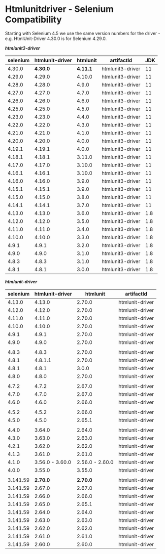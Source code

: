 # Htmlunitdriver - Selenium Compatibility

Starting with Selenium 4.5 we use the same version numbers for the driver - e.g. HtmlUnit-Driver 4.30.0
is for Selenium 4.29.0.


***htmlunit3-driver***

| selenium | htmlunit-driver |    htmlunit    |    artifactId    |  JDK |
|----------|-----------------|----------------|------------------|------|
|   4.30.0 |      **4.30.0** |     **4.11.1** | htmlunit3-driver |   11 |
|   4.29.0 |          4.29.0 |         4.10.0 | htmlunit3-driver |   11 |
|   4.28.0 |          4.28.0 |          4.9.0 | htmlunit3-driver |   11 |
|   4.27.0 |          4.27.0 |          4.7.0 | htmlunit3-driver |   11 |
|   4.26.0 |          4.26.0 |          4.6.0 | htmlunit3-driver |   11 |
|   4.25.0 |          4.25.0 |          4.5.0 | htmlunit3-driver |   11 |
|   4.23.0 |          4.23.0 |          4.4.0 | htmlunit3-driver |   11 |
|   4.22.0 |          4.22.0 |          4.3.0 | htmlunit3-driver |   11 |
|   4.21.0 |          4.21.0 |          4.1.0 | htmlunit3-driver |   11 |
|   4.20.0 |          4.20.0 |          4.0.0 | htmlunit3-driver |   11 |
|   4.19.1 |          4.19.1 |          4.0.0 | htmlunit3-driver |   11 |
|   4.18.1 |          4.18.1 |         3.11.0 | htmlunit3-driver |   11 |
|   4.17.0 |          4.17.0 |         3.10.0 | htmlunit3-driver |   11 |
|   4.16.1 |          4.16.1 |         3.10.0 | htmlunit3-driver |   11 |
|   4.16.0 |          4.16.0 |          3.9.0 | htmlunit3-driver |   11 |
|   4.15.1 |          4.15.1 |          3.9.0 | htmlunit3-driver |   11 |
|   4.15.0 |          4.15.0 |          3.8.0 | htmlunit3-driver |   11 |
|   4.14.1 |          4.14.1 |          3.7.0 | htmlunit3-driver |   11 |
|   4.13.0 |          4.13.0 |          3.6.0 | htmlunit3-driver |  1.8 |
|   4.12.0 |          4.12.0 |          3.5.0 | htmlunit3-driver |  1.8 |
|   4.11.0 |          4.11.0 |          3.4.0 | htmlunit3-driver |  1.8 |
|   4.10.0 |          4.10.0 |          3.3.0 | htmlunit3-driver |  1.8 |
|    4.9.1 |           4.9.1 |          3.2.0 | htmlunit3-driver |  1.8 |
|    4.9.0 |           4.9.0 |          3.1.0 | htmlunit3-driver |  1.8 |
|    4.8.3 |           4.8.3 |          3.1.0 | htmlunit3-driver |  1.8 |
|    4.8.1 |           4.8.1 |          3.0.0 | htmlunit3-driver |  1.8 |


***htmlunit-driver***

| selenium | htmlunit-driver |    htmlunit     |    artifactId    |
|----------|-----------------|-----------------|------------------|
|   4.13.0 |          4.13.0 |          2.70.0 |  htmlunit-driver |
|   4.12.0 |          4.12.0 |          2.70.0 |  htmlunit-driver |
|   4.11.0 |          4.11.0 |          2.70.0 |  htmlunit-driver |
|   4.10.0 |          4.10.0 |          2.70.0 |  htmlunit-driver |
|    4.9.1 |           4.9.1 |          2.70.0 |  htmlunit-driver |
|    4.9.0 |           4.9.0 |          2.70.0 |  htmlunit-driver |
|          |                 |                 |                  |
|    4.8.3 |           4.8.3 |          2.70.0 |  htmlunit-driver |
|    4.8.1 |         4.8.1.1 |          2.70.0 |  htmlunit-driver |
|    4.8.1 |           4.8.1 |          3.0.0  |  htmlunit-driver |
|    4.8.0 |           4.8.0 |          2.70.0 |  htmlunit-driver |
|          |                 |                 |                  |
|    4.7.2 |           4.7.2 |          2.67.0 |  htmlunit-driver |
|    4.7.0 |           4.7.0 |          2.67.0 |  htmlunit-driver |
|    4.6.0 |           4.6.0 |          2.66.0 |  htmlunit-driver |
|          |                 |                 |                  |
|    4.5.2 |           4.5.2 |          2.66.0 |  htmlunit-driver |
|    4.5.0 |           4.5.0 |          2.65.1 |  htmlunit-driver |
|          |                 |                 |                  |
|    4.4.0 |          3.64.0 |          2.64.0 |  htmlunit-driver |
|    4.3.0 |          3.63.0 |          2.63.0 |  htmlunit-driver |
|    4.2.1 |          3.62.0 |          2.62.0 |  htmlunit-driver |
|    4.1.3 |          3.61.0 |          2.61.0 |  htmlunit-driver |
|    4.1.0 | 3.56.0 - 3.60.0 | 2.56.0 - 2.60.0 |  htmlunit-driver |
|    4.0.0 |          3.55.0 |          3.55.0 |  htmlunit-driver |
|          |                 |                 |                  |
| 3.141.59 |      **2.70.0** |      **2.70.0** |  htmlunit-driver |
| 3.141.59 |          2.67.0 |          2.67.0 |  htmlunit-driver |
| 3.141.59 |          2.66.0 |          2.66.0 |  htmlunit-driver |
| 3.141.59 |          2.65.0 |          2.65.1 |  htmlunit-driver |
| 3.141.59 |          2.64.0 |          2.64.0 |  htmlunit-driver |
| 3.141.59 |          2.63.0 |          2.63.0 |  htmlunit-driver |
| 3.141.59 |          2.62.0 |          2.62.0 |  htmlunit-driver |
| 3.141.59 |          2.61.0 |          2.61.0 |  htmlunit-driver |
| 3.141.59 |          2.60.0 |          2.60.0 |  htmlunit-driver |
